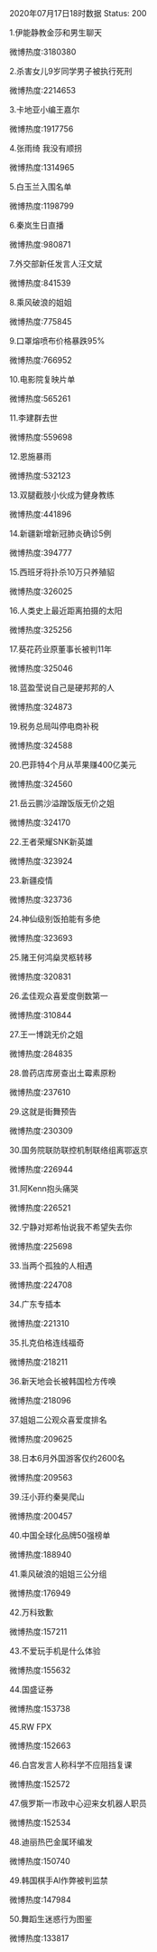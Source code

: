 2020年07月17日18时数据
Status: 200

1.伊能静教金莎和男生聊天

微博热度:3180380

2.杀害女儿9岁同学男子被执行死刑

微博热度:2214653

3.卡地亚小编王嘉尔

微博热度:1917756

4.张雨绮 我没有顺拐

微博热度:1314965

5.白玉兰入围名单

微博热度:1198799

6.秦岚生日直播

微博热度:980871

7.外交部新任发言人汪文斌

微博热度:841539

8.乘风破浪的姐姐

微博热度:775845

9.口罩熔喷布价格暴跌95%

微博热度:766952

10.电影院复映片单

微博热度:565261

11.李建群去世

微博热度:559698

12.恩施暴雨

微博热度:532123

13.双腿截肢小伙成为健身教练

微博热度:441896

14.新疆新增新冠肺炎确诊5例

微博热度:394777

15.西班牙将扑杀10万只养殖貂

微博热度:326025

16.人类史上最近距离拍摄的太阳

微博热度:325256

17.葵花药业原董事长被判11年

微博热度:325046

18.蓝盈莹说自己是硬邦邦的人

微博热度:324873

19.税务总局叫停电商补税

微博热度:324588

20.巴菲特4个月从苹果赚400亿美元

微博热度:324560

21.岳云鹏沙溢蹭饭版无价之姐

微博热度:324170

22.王者荣耀SNK新英雄

微博热度:323924

23.新疆疫情

微博热度:323736

24.神仙级别饭拍能有多绝

微博热度:323693

25.赌王何鸿燊灵柩转移

微博热度:320831

26.孟佳观众喜爱度倒数第一

微博热度:310844

27.王一博跳无价之姐

微博热度:284835

28.兽药店库房查出土霉素原粉

微博热度:237610

29.这就是街舞预告

微博热度:230309

30.国务院联防联控机制联络组离鄂返京

微博热度:226944

31.阿Kenn抱头痛哭

微博热度:226521

32.宁静对郑希怡说我不希望失去你

微博热度:225698

33.当两个孤独的人相遇

微博热度:224708

34.广东专插本

微博热度:221310

35.扎克伯格连线福奇

微博热度:218211

36.新天地会长被韩国检方传唤

微博热度:218096

37.姐姐二公观众喜爱度排名

微博热度:209625

38.日本6月外国游客仅约2600名

微博热度:209563

39.汪小菲约秦昊爬山

微博热度:200457

40.中国全球化品牌50强榜单

微博热度:188940

41.乘风破浪的姐姐三公分组

微博热度:176949

42.万科致歉

微博热度:157211

43.不爱玩手机是什么体验

微博热度:155632

44.国盛证券

微博热度:153738

45.RW FPX

微博热度:152663

46.白宫发言人称科学不应阻挡复课

微博热度:152572

47.俄罗斯一市政中心迎来女机器人职员

微博热度:152534

48.迪丽热巴金属环编发

微博热度:150740

49.韩国棋手AI作弊被判监禁

微博热度:147984

50.舞蹈生迷惑行为图鉴

微博热度:133817

